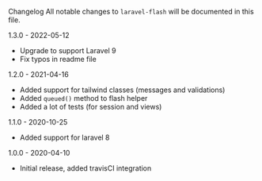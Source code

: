Changelog
All notable changes to `laravel-flash` will be documented in this file.

1.3.0 - 2022-05-12
- Upgrade to support Laravel 9
- Fix typos in readme file

1.2.0 - 2021-04-16
- Added support for tailwind classes (messages and validations)
- Added `queued()` method to flash helper
- Added a lot of tests (for session and views)

1.1.0 - 2020-10-25
- Added support for laravel 8

1.0.0 - 2020-04-10
- Initial release, added travisCI integration
